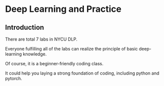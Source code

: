# Deep Learning and Practice
## Introduction

There are total 7 labs in NYCU DLP.

Everyone fulfilling all of the labs can realize the principle of basic deep-learning knowledge.

Of course, it is a beginner-friendly coding class. 

It could help you laying a strong foundation of coding, including python and pytorch.
